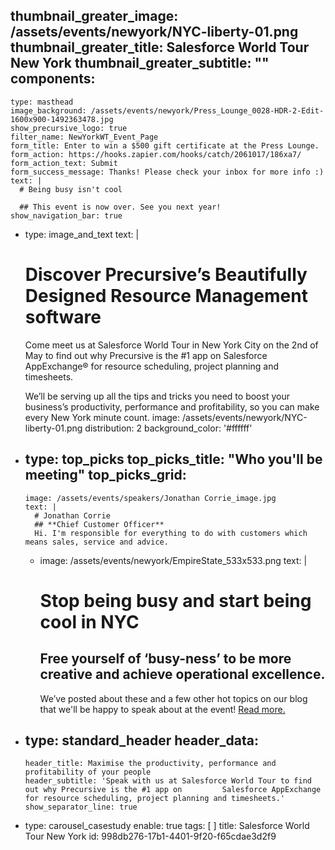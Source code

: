thumbnail_greater_image: /assets/events/newyork/NYC-liberty-01.png
thumbnail_greater_title: Salesforce World Tour New York
thumbnail_greater_subtitle: ""
components:
  - 
    type: masthead
    image_background: /assets/events/newyork/Press_Lounge_0028-HDR-2-Edit-1600x900-1492363478.jpg
    show_precursive_logo: true
    filter_name: NewYorkWT_Event_Page
    form_title: Enter to win a $500 gift certificate at the Press Lounge.
    form_action: https://hooks.zapier.com/hooks/catch/2061017/186xa7/
    form_action_text: Submit
    form_success_message: Thanks! Please check your inbox for more info :)
    text: |
      # Being busy isn't cool
      
      ## This event is now over. See you next year!
    show_navigation_bar: true
  - 
    type: image_and_text
    text: |
      # Discover Precursive’s Beautifully Designed Resource Management software
      
      Come meet us at Salesforce World Tour in New York City on the 2nd of May to find out why Precursive is the #1 app on Salesforce AppExchange® for resource scheduling, project planning and timesheets.
      
      We’ll be serving up all the tips and tricks you need to boost your business’s productivity, performance and profitability, so you can make every New York minute count.
    image: /assets/events/newyork/NYC-liberty-01.png
    distribution: 2
    background_color: '#ffffff'
  - 
    type: top_picks
    top_picks_title: "Who you'll be meeting"
    top_picks_grid:
      - 
        image: /assets/events/speakers/Jonathan Corrie_image.jpg
        text: |
          # Jonathan Corrie
          ## **Chief Customer Officer**
          Hi. I'm responsible for everything to do with customers which means sales, service and advice.
      - 
        image: /assets/events/newyork/EmpireState_533x533.png
        text: |
          # Stop being busy and start being cool in NYC
          ## **Free yourself of ‘busy-ness’ to be more creative and achieve operational excellence.**
          We’ve posted about these and a few other hot topics on our blog that we'll be happy to speak about at the event! [Read more.](https://precursive.com/blog/precursive-salesforce-world-tour-new-york)
  - 
    type: standard_header
    header_data:
      - 
        header_title: Maximise the productivity, performance and profitability of your people
        header_subtitle: 'Speak with us at Salesforce World Tour to find out why Precursive is the #1 app on         Salesforce AppExchange for resource scheduling, project planning and timesheets.'
        show_separator_line: true
  - 
    type: carousel_casestudy
    enable: true
tags: [ ]
title: Salesforce World Tour New York
id: 998db276-17b1-4401-9f20-f65cdae3d2f9
